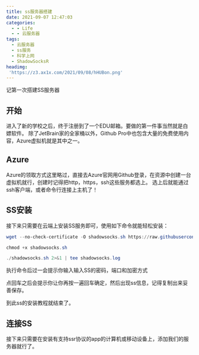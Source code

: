 ```yaml
---
title: ss服务器搭建
date: 2021-09-07 12:47:03
categories:
  - - Life
  - - 云服务器
tags:
  - 云服务器
  - ss服务
  - 科学上网
  - ShadowSocksR
headimg:
 'https://z3.ax1x.com/2021/09/08/hHUBon.png'
---
```


记第一次搭建SS服务器

<!-- more -->

## 开始
进入了新的学校之后，终于注册到了一个EDU邮箱。要做的第一件事当然就是白嫖软件。
除了JetBrain家的全家桶以外，Github Pro中也包含大量的免费使用内容，Azure虚拟机就是其中之一。
## Azure
Azure的领取方式这里略过，直接去Azure官网用Github登录，在资源中创建一台虚拟机就行，创建时记得把http，https，ssh这些服务都选上。
选上后就能通过ssh客户端，或者命令行连接上主机了！
## SS安装
接下来只需要在云端上安装SS服务即可，使用如下命令就能轻松安装：
```powershell
wget --no-check-certificate -O shadowsocks.sh https://raw.githubusercontent.com/teddysun/shadowsocks_install/master/shadowsocks.sh

chmod +x shadowsocks.sh

./shadowsocks.sh 2>&1 | tee shadowsocks.log
```

执行命令后过一会提示你输入输入SS的密码，端口和加密方式

点回车之后会提示你让你再按一遍回车确定，然后出现ss信息，记得复制出来妥善保存。

到此ss的安装教程就结束了。

## 连接SS

接下来只需要在安装有支持ssr协议的app的计算机或移动设备上，添加我们的服务器就行了。